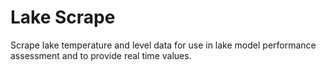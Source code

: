 # Lake Scrape

Scrape lake temperature and level data for use in lake model performance assessment and to provide real time values. 
